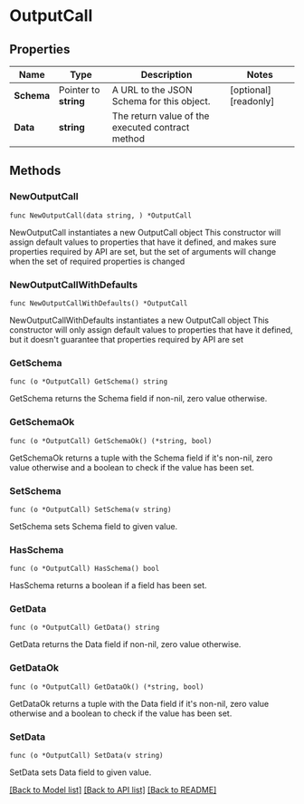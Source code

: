 # OutputCall

## Properties

Name | Type | Description | Notes
------------ | ------------- | ------------- | -------------
**Schema** | Pointer to **string** | A URL to the JSON Schema for this object. | [optional] [readonly] 
**Data** | **string** | The return value of the executed contract method | 

## Methods

### NewOutputCall

`func NewOutputCall(data string, ) *OutputCall`

NewOutputCall instantiates a new OutputCall object
This constructor will assign default values to properties that have it defined,
and makes sure properties required by API are set, but the set of arguments
will change when the set of required properties is changed

### NewOutputCallWithDefaults

`func NewOutputCallWithDefaults() *OutputCall`

NewOutputCallWithDefaults instantiates a new OutputCall object
This constructor will only assign default values to properties that have it defined,
but it doesn't guarantee that properties required by API are set

### GetSchema

`func (o *OutputCall) GetSchema() string`

GetSchema returns the Schema field if non-nil, zero value otherwise.

### GetSchemaOk

`func (o *OutputCall) GetSchemaOk() (*string, bool)`

GetSchemaOk returns a tuple with the Schema field if it's non-nil, zero value otherwise
and a boolean to check if the value has been set.

### SetSchema

`func (o *OutputCall) SetSchema(v string)`

SetSchema sets Schema field to given value.

### HasSchema

`func (o *OutputCall) HasSchema() bool`

HasSchema returns a boolean if a field has been set.

### GetData

`func (o *OutputCall) GetData() string`

GetData returns the Data field if non-nil, zero value otherwise.

### GetDataOk

`func (o *OutputCall) GetDataOk() (*string, bool)`

GetDataOk returns a tuple with the Data field if it's non-nil, zero value otherwise
and a boolean to check if the value has been set.

### SetData

`func (o *OutputCall) SetData(v string)`

SetData sets Data field to given value.



[[Back to Model list]](../README.md#documentation-for-models) [[Back to API list]](../README.md#documentation-for-api-endpoints) [[Back to README]](../README.md)


